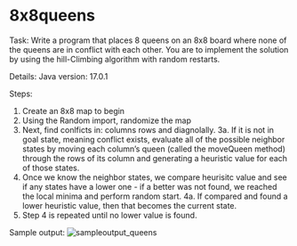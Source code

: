 # 8x8queens
Task: Write a program that places 8 queens on an 8x8 board where none of the queens are in conflict with each other.  You are to implement the solution by using the hill-Climbing algorithm with random restarts.

Details:
Java version: 17.0.1

 
Steps:
1.  Create an 8x8 map to begin
2. Using the Random import, randomize the map
3. Next, find conlficts in: columns rows and diagnolally. 
3a. If it is not in goal state, meaning conflict exists, evaluate all of the possible neighbor states by moving each column’s queen (called the moveQueen method) through the rows of its column and generating a heuristic value for each of those states.
4. Once we know the neighbor states, we compare heurisitc value and see if any states have a lower one - if a better was not found, we reached the local minima and perform random start. 
4a. If compared and found a lower heuristic value, then that becomes the current state. 
5. Step 4 is repeated until no lower value is found. 

Sample output:
![sampleoutput_queens](https://user-images.githubusercontent.com/87623211/178317945-7951e967-17df-46ee-8c0a-2110bee11fb7.png)
